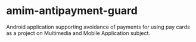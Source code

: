 # amim-antipayment-guard
Android application supporting avoidance of payments for using pay cards as a project on Multimedia and Mobile Application subject.
